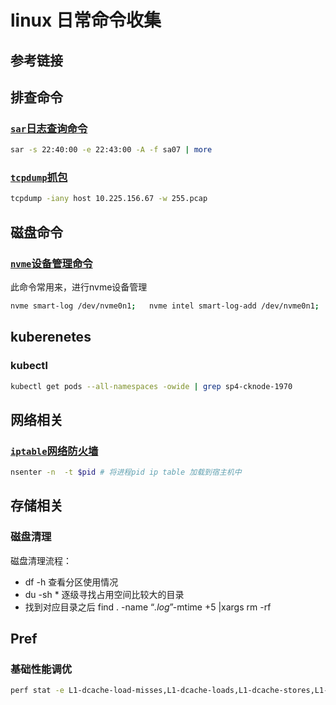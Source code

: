 

# linux 日常命令收集

## 参考链接

## 排查命令

### [`sar`日志查询命令](https://www.cnblogs.com/zsql/p/11628766.html)

```bash
sar -s 22:40:00 -e 22:43:00 -A -f sa07 | more
```

### [`tcpdump`抓包](https://www.cnblogs.com/wongbingming/p/13212306.html)

```bash
tcpdump -iany host 10.225.156.67 -w 255.pcap
```

## 磁盘命令

### [`nvme`设备管理命令](https://zhuanlan.zhihu.com/p/667230252)

此命令常用来，进行nvme设备管理

```bash
nvme smart-log /dev/nvme0n1;   nvme intel smart-log-add /dev/nvme0n1;
```

## kuberenetes


### kubectl 

```bash
kubectl get pods --all-namespaces -owide | grep sp4-cknode-1970
```

## 网络相关

### [`iptable`网络防火墙](https://lixiangyun.gitbook.io/iptables_doc_zh_cn)

```bash
nsenter -n  -t $pid # 将进程pid ip table 加载到宿主机中
```

## 存储相关

### 磁盘清理

磁盘清理流程：
- df -h 查看分区使用情况
- du -sh * 逐级寻找占用空间比较大的目录
- 找到对应目录之后  find . -name “*.log*”-mtime +5 |xargs rm -rf


## Pref

### 基础性能调优

```bash
perf stat -e L1-dcache-load-misses,L1-dcache-loads,L1-dcache-stores,L1-icache-load-misses,L1-icache-loads,LLC-loads,LLC-load-misses,LLC-stores,LLC-store-misses,LLC-prefetch-misses
```